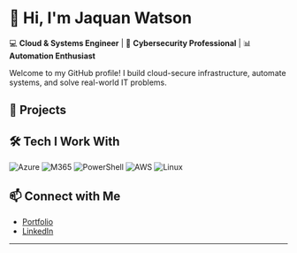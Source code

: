# 👋 Hi, I'm Jaquan Watson

💻 **Cloud & Systems Engineer** | 🔐 **Cybersecurity Professional** | 📊 **Automation Enthusiast**

Welcome to my GitHub profile! I build cloud-secure infrastructure, automate systems, and solve real-world IT problems.

## 🚀 Projects


## 🛠️ Tech I Work With
![Azure](https://img.shields.io/badge/Azure-0078D4?style=for-the-badge&logo=azure-devops&logoColor=white)
![M365](https://img.shields.io/badge/Microsoft_365-D83B01?style=for-the-badge&logo=microsoft&logoColor=white)
![PowerShell](https://img.shields.io/badge/PowerShell-5391FE?style=for-the-badge&logo=powershell&logoColor=white)
![AWS](https://img.shields.io/badge/AWS-FF9900?style=for-the-badge&logo=amazon-aws&logoColor=white)
![Linux](https://img.shields.io/badge/Linux-FCC624?style=for-the-badge&logo=linux&logoColor=black)

## 📫 Connect with Me
- [Portfolio](https://jaquanwatson.github.io)
- [LinkedIn](https://linkedin.com/in/jaquanwatson)

---
